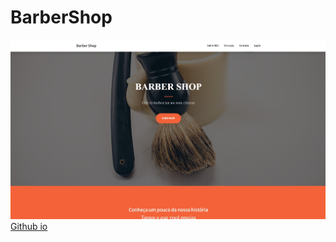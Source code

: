 # BarberShop
![Preview](./screenshot.jpg)
[Github io](https://gabrielgustavoms.github.io/BarberShop/)

